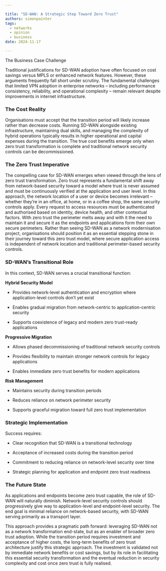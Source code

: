 ```yaml
---

title: "SD-WAN: A Strategic Step Toward Zero Trust"
authors: simonpainter
tags:
  - networks
  - opinion
  - business
date: 2024-11-17

---
```


The Business Case Challenge

Traditional justifications for SD-WAN adoption have often focused on cost savings versus MPLS or enhanced network features. However, these arguments frequently fall short under scrutiny. The fundamental challenges that limited VPN adoption in enterprise networks – including performance consistency, reliability, and operational complexity – remain relevant despite improvements in internet infrastructure.
<!-- truncate -->
### The Cost Reality

Organisations must accept that the transition period will likely increase rather than decrease costs. Running SD-WAN alongside existing infrastructure, maintaining dual skills, and managing the complexity of hybrid operations typically results in higher operational and capital expenses during the transition. The true cost benefits emerge only when zero trust transformation is complete and traditional network security controls can be decommissioned.

### The Zero Trust Imperative

The compelling case for SD-WAN emerges when viewed through the lens of zero trust transformation. Zero trust represents a fundamental shift away from network-based security toward a model where trust is never assumed and must be continuously verified at the application and user level. In this approach, the network location of a user or device becomes irrelevant – whether they’re in an office, at home, or in a coffee shop, the same security controls apply. Every request to access resources must be authenticated and authorised based on identity, device health, and other contextual factors. With zero trust the perimeter melts away and with it the need to maintain it and secure it as the endpoints and applications form their own secure perimeters. Rather than seeing SD-WAN as a network modernisation project, organisations should position it as an essential stepping stone in their journey toward this zero trust model, where secure application access is independent of network location and traditional perimeter-based security controls.

### SD-WAN’s Transitional Role

In this context, SD-WAN serves a crucial transitional function:

**Hybrid Security Model**

- Provides network-level authentication and encryption where application-level controls don’t yet exist

- Enables gradual migration from network-centric to application-centric security

- Supports coexistence of legacy and modern zero trust-ready applications

**Progressive Migration**

- Allows phased decommissioning of traditional network security controls

- Provides flexibility to maintain stronger network controls for legacy applications

- Enables immediate zero trust benefits for modern applications

**Risk Management**

- Maintains security during transition periods

- Reduces reliance on network perimeter security

- Supports graceful migration toward full zero trust implementation

### Strategic Implementation

Success requires:

- Clear recognition that SD-WAN is a transitional technology

- Acceptance of increased costs during the transition period

- Commitment to reducing reliance on network-level security over time

- Strategic planning for application and endpoint zero trust readiness

### The Future State

As applications and endpoints become zero trust capable, the role of SD-WAN will naturally diminish. Network-level security controls should progressively give way to application-level and endpoint-level security. The end goal is minimal reliance on network-based security, with SD-WAN serving primarily as a transport layer.

This approach provides a pragmatic path forward: leveraging SD-WAN not as a network transformation end-state, but as an enabler of broader zero trust adoption. While the transition period requires investment and acceptance of higher costs, the long-term benefits of zero trust architecture justify this strategic approach. The investment is validated not by immediate network benefits or cost savings, but by its role in facilitating this essential security transformation and the eventual reduction in security complexity and cost once zero trust is fully realised.​​​​​​​​​​​​​​​​
